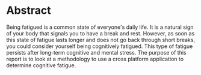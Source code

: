 # Abstract

Being fatigued is a common state of everyone's daily life. It is a
natural sign of your body that signals you to have a break and rest.
However, as soon as this state of fatigue lasts longer and does not go
back through short breaks, you could consider yourself being cognitively
fatigued. This type of fatigue persists after long-term cognitive and
mental stress. The purpose of this report is to look at a methodology to
use a cross platform application to determine cognitive fatigue.
